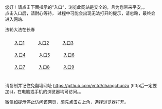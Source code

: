 您好！请点击下面指示的“入口”，浏览此网站是安全的，且为您带来平安。。 <br/>
点击入口后，请耐心等待， 过程中可能会出现无法打开的提示，请忽略，最终会进入网站. </br>

法轮大法在长春<br/>
<div style="padding:10px"><a style="margin:20px" target="_blank" href="https://daybh768dm9h.cloudfront.net/2Qpsp?tfvqiwgv" id="ccLink1" rel="nofollow">入口1</a> <a target="_blank" style="margin:20px" href="https://d3rvah8klu32n2.cloudfront.net/2Qpsp?osfvmow" id="ccLink2" rel="nofollow">入口2</a> <a style="margin:20px" target="_blank" href="https://d2okorjwkxp1cn.cloudfront.net/2Qpsp?zwgjyo" id="ccLink3" rel="nofollow">入口3</a></div>

<div style="padding:10px" ><a style="margin:20px" target="_blank" href="https://daybh768dm9h.cloudfront.net/2Qpsp?tfvqiwgv" id="ccLink4" rel="nofollow">入口4</a> <a style="margin:20px" href="https://d3rvah8klu32n2.cloudfront.net/2Qpsp?osfvmow" target="_blank" id="ccLink5" rel="nofollow">入口5</a> <a style="margin:20px" href="https://d2okorjwkxp1cn.cloudfront.net/2Qpsp?zwgjyo" target="_blank" id="ccLink6" rel="nofollow">入口6</a></div>

<div style="padding:10px"><a style="margin:20px" target="_blank" href="https://daybh768dm9h.cloudfront.net/2Qpsp?tfvqiwgv" id="ccLink7" rel="nofollow">入口7</a> <a style="margin:20px" href="https://d3rvah8klu32n2.cloudfront.net/2Qpsp?osfvmow" target="_blank" id="ccLink8" rel="nofollow">入口8</a> <a style="margin:20px" target="_blank" href="https://d2okorjwkxp1cn.cloudfront.net/2Qpsp?zwgjyo" id="ccLink9" rel="nofollow">入口9</a></div>

<br/>



请复制并记住免翻墙网址 https://github.com/yntd/changchunzx (http后一定要加s)，在电脑或手机的浏览器均可访问。。<br/>

微信如提示停止访问该网页，须先点击右上角，选择浏览器打开。
